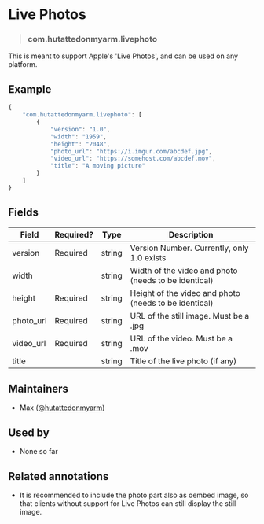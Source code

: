 <!-- give your raw item a title -->
# Live Photos

<!-- specify the "type" for your raw item -->
> ### com.hutattedonmyarm.livephoto

<!-- provide a description of what your raw item represents -->
This is meant to support Apple's 'Live Photos', and can be used on any platform.

<!-- provide at least one example of what your raw might look like in the wild -->
## Example

~~~ js
{
    "com.hutattedonmyarm.livephoto": [
        {
            "version": "1.0",
            "width": "1959",
            "height": "2048",
            "photo_url": "https://i.imgur.com/abcdef.jpg",
            "video_url": "https://somehost.com/abcdef.mov",
            "title": "A moving picture"
        }
    ]
}
~~~

<!-- provide a complete description of the fields in the "value" object for your raw item -->
## Fields

| Field         | Required? | Type   | Description                                                    |
| -----         | --------- | ----   | -----------                                                    |
| version       | Required  | string | Version Number. Currently, only 1.0 exists                     |
| width         |           | string | Width of the video and photo (needs to be identical)           |
| height        | Required  | string | Height of the video and photo (needs to be identical)          |
| photo_url     | Required  | string | URL of the still image. Must be a .jpg                         |
| video_url     | Required  | string | URL of the video. Must be a .mov                               |
| title         |           | string | Title of the live photo (if any)                               |

<!-- provide a way to contact you -->
## Maintainers
* Max ([@hutattedonmyarm](https://pnut.io/@hutattedonmyarm))

<!-- provide references to compatible apps / service -->
## Used by
* None so far

<!-- provide references to related annotations -->
## Related annotations
* It is recommended to include the photo part also as oembed image, so that clients without support for Live Photos can still display the still image.
